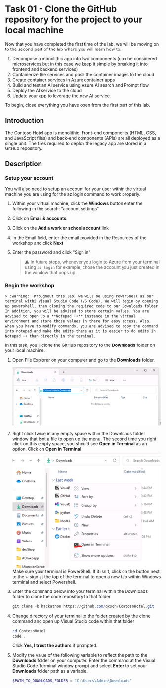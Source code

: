 # Task 01 - Clone the GitHub repository for the project to your local machine

Now that you have completed the first time of the lab, we will be moving on to the second part of the lab where you will learn how to:
1. Decompose a monolithic app into two components (can be considered microservices but in this case we keep it simple by breaking it into frontend and backend services)
1. Containerize the services and push the container images to the cloud
1. Create container services in Azure container apps
1. Build and test an AI service using Azure AI search and Prompt flow
1. Deploy the AI service to the cloud
1. Update your app to leverage the new AI service

To begin, close everything you have open from the first part of this lab.

## Introduction

The Contoso Hotel app is monolithic. Front-end components (HTML, CSS, and JavaScript files) and back-end components (APIs) are all deployed as a single unit. The files required to deploy the legacy app are stored in a GitHub repository. 


## Description

### Setup your account
You will also need to setup an account for your user within the virtual machine you are using for the az login command to work properly.

1. Within your virtual machine, click the **Windows** button enter the following in the search: "account settings" 
1. Click on **Email & accounts**.
1. Click on the **Add a work or school account** link
1. In the Email field, enter the email provided in the Resources of the workshop and click **Next**
1. Enter the password and click "Sign in"

    > :warning: In future steps, whenever you login to Azure from your terminal using `az login` for example, chose the account you just created in the window that pops up.

### Begin the workshop

    > :warning: Throughout this lab, we will be using PowerShell as our terminal withi Visual Studio Code (VS Code). We will begin by opening up powershell, then cloning the required code to our Downloads folder. In addition, you will be advised to store certain values. You are advised to open up a **Notepad ++** instance in the virtual environment and store those values in there for easy access. Also, when you have to modify commands, you are advised to copy the command into notepad and make the edits there as it is easier to do edits in Notepad ++ than directly in the terminal.

In this task, you’ll clone the GitHub repository to the **Downloads** folder on your local machine.

1.  Open File Explorer on your computer and go to the **Downloads** folder.

    ![otderjk6.png](../../media/otderjk6.png)

1. Right click twice in any empty space within the Downloads folder window that isnt a file to open up the menu. The second time you right click on this empty space, you should see **Open in Terminal** as an option. Click on **Open in Terminal**
    ![adsad32](../../media/adsad32.png)
Make sure your terminal is PowerShell. If it isn't, click on the button next to the **+** sign at the top of the terminal to open a new tab within Windows terminal and select Powershell.

1. Enter the command below into your terminal within the Downloads folder to clone the code repository to that folder

    ```powershell
    git clone -b hackathon https://github.com/qxsch/ContosoHotel.git
    ```

1. Change directory of your terminal to the folder created by the clone command and open up Visual Studio code within that folder

    ```powershell
    cd ContosoHotel
    code .
    ```
    Click **Yes, I trust the authors** if prompted.

1. Modify the value of the following variable to reflect the path to the **Downloads** folder on your computer. Enter the command at the Visual Studio Code Terminal window prompt and select **Enter** to set your **Downloads** folder path as a variable.

    ```powershell
    $PATH_TO_DOWNLOADS_FOLDER = "C:\Users\Admin\Downloads"
    ```